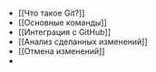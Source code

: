 - [[Что такое Git?]]
- [[Основные команды]]
- [[Интеграция с GitHub]]
- [[Анализ сделанных изменений]]
- [[Отмена изменений]]
- 